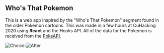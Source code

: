 ## Who's That Pokemon

This is a web app inspired by the "Who's That Pokemon" segment found in the older Pokemon cartoons. This was made in a few hours at CuHacking 2020 using **React** and the Hooks API. All of the data for the Pokemon is received from the [PokeAPI](https://pokeapi.co/).

![Choice](https://cdn.discordapp.com/attachments/665849154186248202/665951268203921469/wtp1.png)
![After](https://cdn.discordapp.com/attachments/665849154186248202/665951280190980123/wtp2.png)
